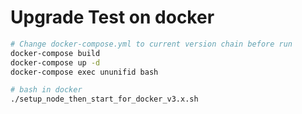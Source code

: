 # Upgrade Test on docker

```bash
# Change docker-compose.yml to current version chain before run
docker-compose build
docker-compose up -d
docker-compose exec ununifid bash

# bash in docker
./setup_node_then_start_for_docker_v3.x.sh
```
